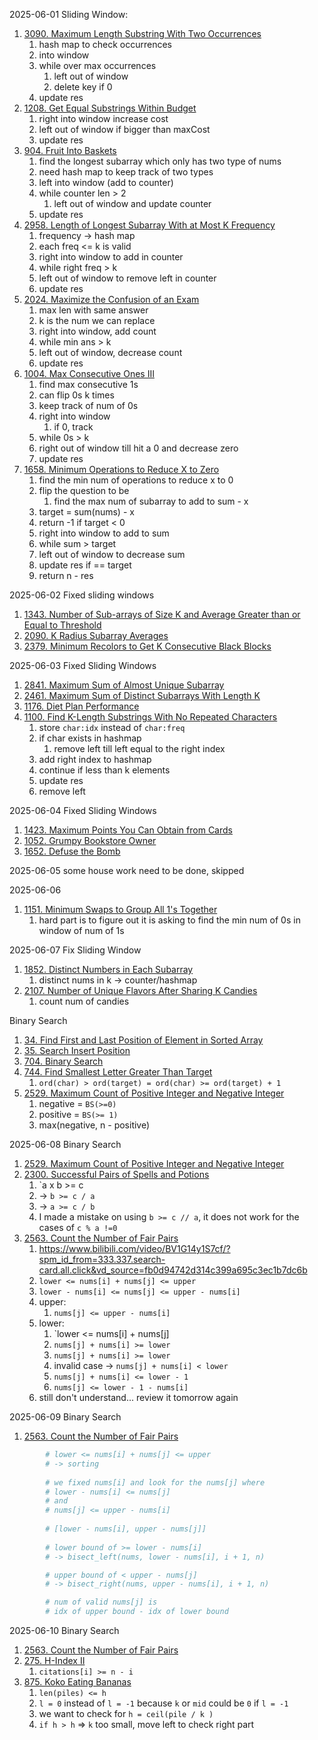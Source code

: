 2025-06-01
Sliding Window:
1. [3090. Maximum Length Substring With Two Occurrences](https://leetcode.com/problems/maximum-length-substring-with-two-occurrences/)
	1. hash map to check occurrences
	2. into window
	3. while over max occurrences
		1. left out of window
		2. delete key if 0
	4. update res
2. [1208. Get Equal Substrings Within Budget](https://leetcode.com/problems/get-equal-substrings-within-budget/)
	1. right into window increase cost
	2. left out of window if bigger than maxCost
	3. update res
3. [904. Fruit Into Baskets](https://leetcode.com/problems/fruit-into-baskets/)
	1. find the longest subarray which only has two type of nums
	2. need hash map to keep track of two types
	3. left into window (add to counter)
	4. while counter len > 2
		1. left out of window and update counter
	5. update res
4. [2958. Length of Longest Subarray With at Most K Frequency](https://leetcode.com/problems/length-of-longest-subarray-with-at-most-k-frequency/)
	1. frequency -> hash map
	2. each freq <= k is valid
	3. right into window to add in counter
	4. while right freq > k
	5. left out of window to remove left in counter
	6. update res
5. [2024. Maximize the Confusion of an Exam](https://leetcode.com/problems/maximize-the-confusion-of-an-exam/)
	1. max len with same answer
	2. k is the num we can replace
	3. right into window, add count
	4. while min ans > k
	5. left out of window, decrease count
	6. update res
6. [1004. Max Consecutive Ones III](https://leetcode.com/problems/max-consecutive-ones-iii/)
	1. find max consecutive 1s
	2. can flip 0s k times
	3. keep track of num of 0s
	4. right into window
		1. if 0, track
	5. while 0s > k
	6. right out of window till hit a 0 and decrease zero
	7. update res
7. [1658. Minimum Operations to Reduce X to Zero](https://leetcode.com/problems/minimum-operations-to-reduce-x-to-zero/)
	1. find the min num of operations to reduce x to 0
	2. flip the question to be
		1. find the max num of subarray to add to sum - x
	3. target = sum(nums) - x
	4. return -1 if target < 0
	5. right into window to add to sum
	6. while sum > target
	7. left out of window to decrease sum
	8. update res if == target
	9. return n - res

2025-06-02
Fixed sliding windows
1. [1343. Number of Sub-arrays of Size K and Average Greater than or Equal to Threshold](https://leetcode.com/problems/number-of-sub-arrays-of-size-k-and-average-greater-than-or-equal-to-threshold/)
2. [2090. K Radius Subarray Averages](https://leetcode.com/problems/k-radius-subarray-averages/)
3. [2379. Minimum Recolors to Get K Consecutive Black Blocks](https://leetcode.com/problems/minimum-recolors-to-get-k-consecutive-black-blocks/)

2025-06-03
Fixed Sliding Windows
1. [2841. Maximum Sum of Almost Unique Subarray](https://leetcode.com/problems/maximum-sum-of-almost-unique-subarray/)
2. [2461. Maximum Sum of Distinct Subarrays With Length K](https://leetcode.com/problems/maximum-sum-of-distinct-subarrays-with-length-k/)
3. [1176. Diet Plan Performance](https://leetcode.com/problems/diet-plan-performance/)
4. [1100. Find K-Length Substrings With No Repeated Characters](https://leetcode.com/problems/find-k-length-substrings-with-no-repeated-characters/)
	1. store `char:idx` instead of `char:freq`
	2. if char exists in hashmap
		1. remove left till left equal to the right index
	3. add right index to hashmap
	4. continue if less than k elements
	5. update res
	6. remove left

2025-06-04
Fixed Sliding Windows
1. [1423. Maximum Points You Can Obtain from Cards](https://leetcode.com/problems/maximum-points-you-can-obtain-from-cards/)
2. [1052. Grumpy Bookstore Owner](https://leetcode.com/problems/grumpy-bookstore-owner/)
3. [1652. Defuse the Bomb](https://leetcode.com/problems/defuse-the-bomb/)

2025-06-05
some house work need to be done, skipped

2025-06-06
1. [1151. Minimum Swaps to Group All 1's Together](https://leetcode.com/problems/minimum-swaps-to-group-all-1s-together/)
	1. hard part is to figure out it is asking to find the min num of 0s in window of num of 1s

2025-06-07
Fix Sliding Window
1. [1852. Distinct Numbers in Each Subarray](https://leetcode.com/problems/distinct-numbers-in-each-subarray/)
	1. distinct nums in k -> counter/hashmap
2. [2107. Number of Unique Flavors After Sharing K Candies](https://leetcode.com/problems/number-of-unique-flavors-after-sharing-k-candies/)
	1. count num of candies

Binary Search
1. [34. Find First and Last Position of Element in Sorted Array](https://leetcode.com/problems/find-first-and-last-position-of-element-in-sorted-array/)
2. [35. Search Insert Position](https://leetcode.com/problems/search-insert-position/)
3. [704. Binary Search](https://leetcode.com/problems/binary-search/)
4. [744. Find Smallest Letter Greater Than Target](https://leetcode.com/problems/find-smallest-letter-greater-than-target/)
	1. `ord(char) > ord(target) = ord(char) >= ord(target) + 1`
5. [2529. Maximum Count of Positive Integer and Negative Integer](https://leetcode.com/problems/maximum-count-of-positive-integer-and-negative-integer/)
	1. negative = `BS(>=0)`
	2. positive = `BS(>= 1)`
	3. max(negative, n - positive)

2025-06-08
Binary Search
1. [2529. Maximum Count of Positive Integer and Negative Integer](https://leetcode.com/problems/maximum-count-of-positive-integer-and-negative-integer/)
2. [2300. Successful Pairs of Spells and Potions](https://leetcode.com/problems/successful-pairs-of-spells-and-potions/)
	1. `a x b >= c 
	2. -> `b >= c / a`
	3. -> `a >= c / b`
	4. I made a mistake on using `b >= c // a`, it does not work for the cases of `c % a !=0`
3. [2563. Count the Number of Fair Pairs](https://leetcode.com/problems/count-the-number-of-fair-pairs/)
	1. https://www.bilibili.com/video/BV1G14y1S7cf/?spm_id_from=333.337.search-card.all.click&vd_source=fb0d94742d314c399a695c3ec1b7dc6b
	2. `lower <= nums[i] + nums[j] <= upper`
	3. `lower - nums[i] <= nums[j] <= upper - nums[i]`
	4. upper:
		1. `nums[j] <= upper - nums[i]`
	5. lower:
		1. `lower <= nums[i] + nums[j]
		2. `nums[j] + nums[i] >= lower`
		3. `nums[j] + nums[i] >= lower`
		4. invalid case -> `nums[j] + nums[i] < lower`
		5. `nums[j] + nums[i] <= lower - 1`
		6. `nums[j] <= lower - 1 - nums[i]`
	6. still don't understand... review it tomorrow again

2025-06-09
Binary Search
1. [2563. Count the Number of Fair Pairs](https://leetcode.com/problems/count-the-number-of-fair-pairs/)
```python
        # lower <= nums[i] + nums[j] <= upper
        # -> sorting
  
        # we fixed nums[i] and look for the nums[j] where
        # lower - nums[i] <= nums[j]
        # and
        # nums[j] <= upper - nums[i]
  
        # [lower - nums[i], upper - nums[j]]
  
        # lower bound of >= lower - nums[i]
        # -> bisect_left(nums, lower - nums[i], i + 1, n)

        # upper bound of < upper - nums[j]
        # -> bisect_right(nums, upper - nums[i], i + 1, n)

        # num of valid nums[j] is
        # idx of upper bound - idx of lower bound
```

2025-06-10
Binary Search
1. [2563. Count the Number of Fair Pairs](https://leetcode.com/problems/count-the-number-of-fair-pairs/)
2. [275. H-Index II](https://leetcode.com/problems/h-index-ii/)
	1. `citations[i] >= n - i`
3. [875. Koko Eating Bananas](https://leetcode.com/problems/koko-eating-bananas/)
	1. `len(piles) <= h`
	2. `l = 0` instead of `l = -1` because `k` or `mid` could be `0` if `l = -1`
	3. we want to check for  `h = ceil(pile / k )`
	4. `if h > h` => `k` too small, move left to check right part
